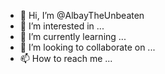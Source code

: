 - 👋 Hi, I’m @AlbayTheUnbeaten
- 👀 I’m interested in ...
- 🌱 I’m currently learning ...
- 💞️ I’m looking to collaborate on ...
- 📫 How to reach me ...

<!---
AlbayTheUnbeaten/AlbayTheUnbeaten is a ✨ special ✨ repository because its `README.md` (this file) appears on your GitHub profile.
You can click the Preview link to take a look at your changes.
--->
